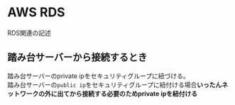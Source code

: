 # AWS RDS

RDS関連の記述

## 踏み台サーバーから接続するとき

踏み台サーバーのprivate ipをセキュリティグループに紐づける。  
踏み台サーバーの`public ip`をセキュリティグループに紐付ける場合**いったんネットワークの外に出てから接続する必要のためprivate ipを紐付ける**